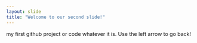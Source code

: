```yaml
---
layout: slide
title: "Welcome to our second slide!"
---
```

my first github project or code whatever it is.
Use the left arrow to go back!
